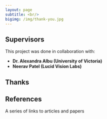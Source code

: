 ```yaml
---
layout: page
subtitle: <br/>
bigimg: /img/thank-you.jpg
---
```


## Supervisors
This project was done in collaboration with:
- **Dr. Alexandra Albu (University of Victoria)**
- **Neerav Patel (Lucid Vision Labs)**

## Thanks

## References
A series of links to articles and papers

